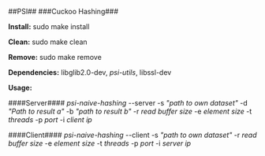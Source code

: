 ##PSI##
###Cuckoo Hashing###

__Install:__ sudo make install

__Clean:__ sudo make clean

__Remove:__ sudo make remove

__Dependencies:__ libglib2.0-dev, _psi-utils_, libssl-dev

__Usage:__ 

####Server####
_psi-naive-hashing_  --server -s _"path to own dataset"_ -d _"Path to result a"_ -b _"path to result b"_  -r _read buffer size_ -e _element size_ -t _threads_ -p _port_ -i _client ip_

####Client####
_psi-naive-hashing_  --client -s _"path to own dataset"_ -r _read buffer size_ -e _element size_ -t _threads_ -p _port_ -i _server ip_
